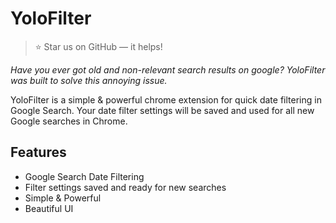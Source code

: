 # YoloFilter
> ⭐️ Star us on GitHub — it helps!

*Have you ever got old and non-relevant search results on google? YoloFilter was built to solve this annoying issue.* 

YoloFilter is a simple & powerful chrome extension for quick date filtering in Google Search. Your date filter settings will be saved and used for all new Google searches in Chrome. 

## Features
- Google Search Date Filtering
- Filter settings saved and ready for new searches
- Simple & Powerful
- Beautiful UI
